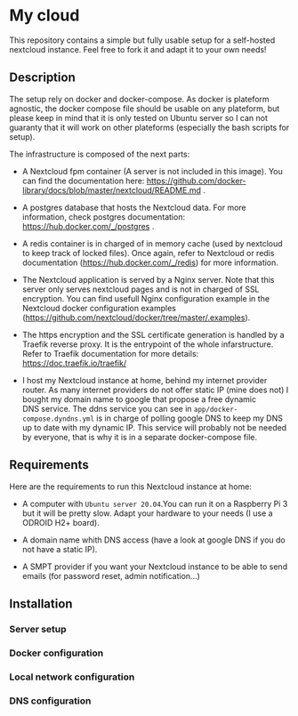 # My cloud

This repository contains a simple but fully usable setup for a self-hosted
nextcloud instance. Feel free to fork it and adapt it to your own needs!

## Description

The setup rely on docker and docker-compose. As docker is plateform agnostic, the docker
compose file should be usable on any plateform, but please keep in mind that it is only tested
on Ubuntu server so I can not guaranty that it will work on other plateforms (especially the
bash scripts for setup).

The infrastructure is composed of the next parts:

- A Nextcloud fpm container (A server is not included in this image). You can find 
the documentation here: https://github.com/docker-library/docs/blob/master/nextcloud/README.md .

-  A postgres database that hosts the Nextcloud data. For more information, check postgres
documentation: https://hub.docker.com/_/postgres .

- A redis container is in charged of in memory cache (used by nextcloud to keep track of locked files).
Once again, refer to Nextcloud or redis documentation (https://hub.docker.com/_/redis) for more
information. 

- The Nextcloud application is served by a Nginx server. Note that this server only serves nextcloud
pages and is not in charged of SSL encryption. You can find usefull Nginx configuration example in
the Nextcloud docker configuration examples (https://github.com/nextcloud/docker/tree/master/.examples).

- The https encryption and the SSL certificate generation is handled by a Traefik reverse proxy. It is the
entrypoint of the whole infarstructure. Refer to Traefik documentation for more details: https://doc.traefik.io/traefik/

- I host my Nextcloud instance at home, behind my internet provider router. As many internet providers do not offer static
IP (mine does not) I bought my domain name to google that propose a free dynamic DNS service. The ddns service you can see
in `app/docker-compose.dyndns.yml` is in charge of polling google DNS to keep my DNS up to date with my dynamic IP.
This service will probably not be needed by everyone, that is why it is in a separate docker-compose file.

## Requirements

Here are the requirements to run this Nextcloud instance at home:

- A computer with `Ubuntu server 20.04`.You can run it on a Raspberry Pi 3 but it will be pretty slow. Adapt your hardware
to your needs (I use a ODROID H2+ board).

- A domain name whith DNS access (have a look at google DNS if you do not have a static IP).

- A SMPT provider if you want your Nextcloud instance to be able to send emails (for password reset, admin notification...)

## Installation

### Server setup

### Docker configuration

### Local network configuration

### DNS configuration
